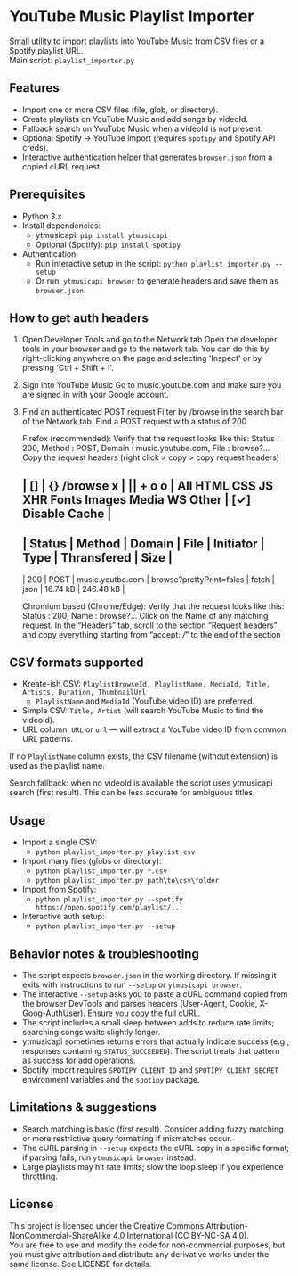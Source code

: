 # YouTube Music Playlist Importer

Small utility to import playlists into YouTube Music from CSV files or a Spotify playlist URL.  
Main script: `playlist_importer.py`

## Features
- Import one or more CSV files (file, glob, or directory).
- Create playlists on YouTube Music and add songs by videoId.
- Fallback search on YouTube Music when a videoId is not present.
- Optional Spotify → YouTube import (requires `spotipy` and Spotify API creds).
- Interactive authentication helper that generates `browser.json` from a copied cURL request.

## Prerequisites
- Python 3.x
- Install dependencies:
  - ytmusicapi: `pip install ytmusicapi`
  - Optional (Spotify): `pip install spotipy`
- Authentication:
  - Run interactive setup in the script: `python playlist_importer.py --setup`
  - Or run: `ytmusicapi browser` to generate headers and save them as `browser.json`.

## How to get auth headers
1. Open Developer Tools and go to the Network tab
    Open the developer tools in your browser and go to the network tab. You can do this by right-clicking anywhere on the page and selecting 'Inspect' or by pressing 'Ctrl + Shift + I'.
2. Sign into YouTube Music
    Go to music.youtube.com and make sure you are signed in with your Google account.
3. Find an authenticated POST request
    Filter by /browse in the search bar of the Network tab. Find a POST request with a status of 200

    Firefox (recommended):
        Verify that the request looks like this: Status : 200, Method : POST, Domain : music.youtube.com, File : browse?...
        Copy the request headers (right click > copy > copy request headers)

    | [] | {} /browse     x | ||  +  o  o  | All HTML CSS JS XHR Fonts Images Media WS Other | [✓] Disable Cache |
    --------------------------------------------------------------------------------------------------------------
    | Status | Method | Domain           | File                     | Initiator | Type | Thransfered | Size      |
    --------------------------------------------------------------------------------------------------------------
    |   200  | POST   | music.youtbe.com | browse?prettyPrint=fales | fetch     | json | 16.74 kB    | 246.48 kB |


    Chromium based (Chrome/Edge):
        Verify that the request looks like this: Status : 200, Name : browse?...
        Click on the Name of any matching request. In the “Headers” tab, scroll to the section “Request headers” and copy everything starting from “accept: */*” to the end of the section

## CSV formats supported
- Kreate-ish CSV: `PlaylistBrowseId, PlaylistName, MediaId, Title, Artists, Duration, ThumbnailUrl`
  - `PlaylistName` and `MediaId` (YouTube video ID) are preferred.
- Simple CSV: `Title, Artist` (will search YouTube Music to find the videoId).
- URL column: `URL` or `url` — will extract a YouTube video ID from common URL patterns.

If no `PlaylistName` column exists, the CSV filename (without extension) is used as the playlist name.

Search fallback: when no videoId is available the script uses ytmusicapi search (first result). This can be less accurate for ambiguous titles.

## Usage
- Import a single CSV:
  - `python playlist_importer.py playlist.csv`
- Import many files (globs or directory):
  - `python playlist_importer.py *.csv`
  - `python playlist_importer.py path\to\csv\folder`
- Import from Spotify:
  - `python playlist_importer.py --spotify https://open.spotify.com/playlist/...`
- Interactive auth setup:
  - `python playlist_importer.py --setup`

## Behavior notes & troubleshooting
- The script expects `browser.json` in the working directory. If missing it exits with instructions to run `--setup` or `ytmusicapi browser`.
- The interactive `--setup` asks you to paste a cURL command copied from the browser DevTools and parses headers (User-Agent, Cookie, X-Goog-AuthUser). Ensure you copy the full cURL.
- The script includes a small sleep between adds to reduce rate limits; searching songs waits slightly longer.
- ytmusicapi sometimes returns errors that actually indicate success (e.g., responses containing `STATUS_SUCCEEDED`). The script treats that pattern as success for add operations.
- Spotify import requires `SPOTIPY_CLIENT_ID` and `SPOTIPY_CLIENT_SECRET` environment variables and the `spotipy` package.

## Limitations & suggestions
- Search matching is basic (first result). Consider adding fuzzy matching or more restrictive query formatting if mismatches occur.
- The cURL parsing in `--setup` expects the cURL copy in a specific format; if parsing fails, run `ytmusicapi browser` instead.
- Large playlists may hit rate limits; slow the loop sleep if you experience throttling.

## License
This project is licensed under the Creative Commons Attribution-NonCommercial-ShareAlike 4.0 International (CC BY-NC-SA 4.0).  
You are free to use and modify the code for non-commercial purposes, but you must give attribution and distribute any derivative works under the same license. See LICENSE for details.
